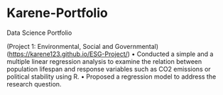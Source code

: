 # Karene-Portfolio
Data Science Portfolio

(Project 1: Environmental, Social and Governmental)(https://karene123.github.io/ESG-Project/)
•	Conducted a simple and a multiple linear regression analysis to examine the relation between population lifespan and response variables such as CO2 emissions or political stability using R.
• Proposed a regression model to address the research question. 
